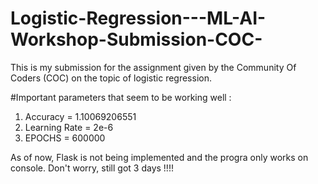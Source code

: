 # Logistic-Regression---ML-AI-Workshop-Submission-COC-
This is my submission for the assignment given by the Community Of Coders (COC) on the topic of logistic regression.


#Important parameters that seem to be working well :
1. Accuracy      = 1.10069206551
2. Learning Rate = 2e-6
3. EPOCHS        = 600000

As of now, Flask is not being implemented and the progra only works on console.
Don't worry, still got 3 days !!!!
